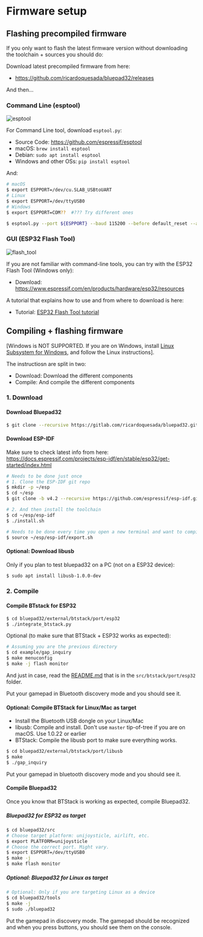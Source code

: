 # Firmware setup

## Flashing precompiled firmware

If you only want to flash the latest firmware version without downloading the toolchain + sources you should do:

Download latest precompiled firmware from here:

- https://github.com/ricardoquesada/bluepad32/releases

And then...

### Command Line (esptool)

![esptool](https://lh3.googleusercontent.com/UfYRw0D2m6DUy337fskfNYP6FA3oj_AgATe6QU3y5OvGe14DaI5amCb-rhmGliSepoFYmhvX-u5uzq5N0wChP0lr0eSOrY4YMLB__UBZ8tY8ASbw5DgI6dUX-oEt2ZpWHPLpnBdxryA=-no)

For Command Line tool, download `esptool.py`:

- Source Code: https://github.com/espressif/esptool
- macOS: `brew install esptool`
- Debian: `sudo apt install esptool`
- Windows and other OSs: `pip install esptool`

And:

```sh
# macOS
$ export ESPPORT=/dev/cu.SLAB_USBtoUART
# Linux
$ export ESPPORT=/dev/ttyUSB0
# Windows
$ export ESPPORT=COM??  #??? Try different ones

$ esptool.py --port ${ESPPORT} --baud 115200 --before default_reset --after hard_reset write_flash 0x0000 bluepad32-unijoysticle-full.bin
```

### GUI (ESP32 Flash Tool)

![flash_tool](https://lh3.googleusercontent.com/pw/ACtC-3c6KvmSei83mYKogxIadcq7tWamg41jsNk7pqJOpjnPhNoeN3uYjehB94wAja72mIDRNrhrWIqG0Sle1gxZHr0gANCSJyDFUcSfXMdoetUTynure2UrjRv7WkZEYnj0nqpiYJ54mwj85jDLkFrnD4jd-g=-no)

If you are not familiar with command-line tools, you can try with the ESP32 Flash Tool (Windows only):

- Download: https://www.espressif.com/en/products/hardware/esp32/resources

A tutorial that explains how to use and from where to download is here:

- Tutorial: [ESP32 Flash Tool tutorial](http://iot-bits.com/esp32/esp32-flash-download-tool-tutorial/)

## Compiling + flashing firmware

[Windows is NOT SUPPORTED. If you are on Windows, install [Linux Subsystem for Windows](https://docs.microsoft.com/en-us/windows/wsl/install-win10), and follow the Linux instructions].

The instructiosn are split in two:

* Download: Download the different components
* Compile: And compile the different components

### 1. Download

#### Download Bluepad32

```sh
$ git clone --recursive https://gitlab.com/ricardoquesada/bluepad32.git
```

#### Download ESP-IDF

Make sure to check latest info from here: https://docs.espressif.com/projects/esp-idf/en/stable/esp32/get-started/index.html

```sh
# Needs to be done just once
# 1. Clone the ESP-IDF git repo
$ mkdir -p ~/esp
$ cd ~/esp
$ git clone -b v4.2 --recursive https://github.com/espressif/esp-idf.git

# 2. And then install the toolchain
$ cd ~/esp/esp-idf
$ ./install.sh
```

```sh
# Needs to be done every time you open a new terminal and want to compile Bluepad32
$ source ~/esp/esp-idf/export.sh
```

#### Optional: Download libusb

Only if you plan to test bluepad32 on a PC (not on a ESP32 device):
```sh
$ sudo apt install libusb-1.0.0-dev
```

### 2. Compile

#### Compile BTstack for ESP32

```sh
$ cd bluepad32/external/btstack/port/esp32
$ ./integrate_btstack.py
```

Optional (to make sure that BTStack + ESP32 works as expected):

```sh
# Assuming you are the previous directory
$ cd example/gap_inquiry
$ make menuconfig
$ make -j flash monitor
```

And just in case, read the [README.md][3] that is in the `src/btstack/port/esp32` folder.

Put your gamepad in Bluetooth discovery mode and you should see it.

#### Optional: Compile BTStack for Linux/Mac as target

- Install the Bluetooth USB dongle on your Linux/Mac
- libusb: Compile and install. Don't use `master` tip-of-tree if you are on macOS. Use 1.0.22 or earlier
- BTStack: Compile the libusb port to make sure everything works.

```sh
$ cd bluepad32/external/btstack/port/libusb
$ make
$ ./gap_inquiry
```

Put your gamepad in bluetooth discovery mode and you should see it.

#### Compile Bluepad32

Once you know that BTStack is working as expected, compile Bluepad32.

##### Bluepad32 for ESP32 as target

```sh
$ cd bluepad32/src
# Choose target platform: unijoysticle, airlift, etc.
$ export PLATFORM=unijoysticle
# Choose the correct port. Might vary.
$ export ESPPORT=/dev/ttyUSB0
$ make -j
$ make flash monitor
```

##### Optional: Bluepad32 for Linux as target

```sh
# Optional: Only if you are targeting Linux as a device
$ cd bluepad32/tools
$ make -j
$ sudo ./bluepad32
```

Put the gamepad in discovery mode. The gamepad should be recognized and when you press buttons, you should see them on the console.

[1]: https://www.aliexpress.com/item/MH-ET-LIVE-ESP32-MINI-KIT-WiFi-Bluetooth-Internet-of-Things-development-board-based-ESP8266-Fully/32819107932.html
[2]: https://wiki.wemos.cc/products:d1:d1_mini
[3]: https://github.com/bluekitchen/btstack/blob/master/port/esp32/README.md
